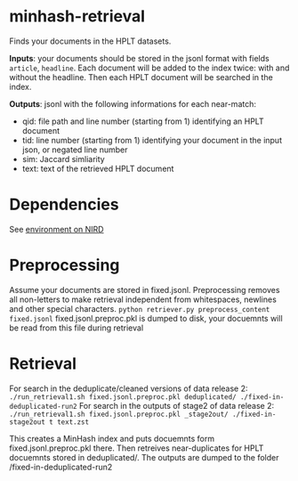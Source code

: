 # minhash-retrieval
Finds your documents in the HPLT datasets. 

**Inputs**: your documents should be stored in the jsonl format with fields ```article```, ```headline```.
Each document will be added to the index twice: with and without the headline. Then each HPLT document will be searched in the index.

**Outputs**: jsonl with the following informations for each near-match:
* qid: file path and line number (starting from 1) identifying an HPLT document
* tid: line number (starting from 1) identifying your document in the input json, or negated line number
* sim: Jaccard simliarity
* text: text of the retrieved HPLT document

# Dependencies
See [environment on NIRD](requirements_nird.lock)

# Preprocessing
Assume your documents are stored in fixed.jsonl. Preprocessing removes all non-letters to make retrieval independent from whitespaces, newlines and other special characters.
```python retriever.py preprocess_content fixed.jsonl```
fixed.jsonl.preproc.pkl is dumped to disk, your docuemnts will be read from this file during retrieval

# Retrieval
For search in the deduplicate/cleaned versions of data release 2:
```./run_retrieval1.sh fixed.jsonl.preproc.pkl deduplicated/ ./fixed-in-deduplicated-run2```
For search in the outputs of stage2 of data release 2:
```./run_retrieval1.sh fixed.jsonl.preproc.pkl _stage2out/ ./fixed-in-stage2out t text.zst```

This creates a MinHash index and puts docuemnts form fixed.jsonl.preproc.pkl there. Then retreives near-duplicates for HPLT docuemnts stored in deduplicated/. The outputs are dumped to the folder /fixed-in-deduplicated-run2
